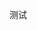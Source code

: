 测试

<head>
  <meta charset="utf-8">
  <meta http-equiv="X-UA-Compatible" content="IE=edge">
  <meta name="viewport" content="width=device-width, initial-scale=1, maximum-scale=1, minimum-scale=1, user-scalable=no,viewport-fit=cover">
  <script src="https://jsmpeg.com/jsmpeg.min.js" charset="utf-8"></script>
  <title>播放rtsp</title>
</head>
<body>
    <!-- canvas：视频播放容器 -->
    <canvas id="canvas-1" style="width: 300px;"></canvas>      
</body>
<script>
  var rtsp = 'rtsp://172.23.128.1/test1'
  var paused = false;
var player = null;

function createPlayer() {
  if (player !== null) {
    player.destroy();
    player = null;
  }

  player = new JSMpeg.Player(
    "ws://172.23.128.1:9999/rtsp?url=" + rtsp,
    {
      canvas: document.getElementById("canvas-1"),
      onPlay: function () {
        paused = false;
      },
      onPause: function () {
        paused = true;
      },
      onStop: function () {
        paused = true;
      },
    }
  );

  // 主动播放
  player.play();
}
